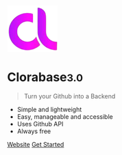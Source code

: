 ![logo](favicon.png)

# Clorabase<small>3.0</small>

> Turn your Github into a Backend

- Simple and lightweight
- Easy, manageable and accessible
- Uses Github API
- Always free

[Website](https://clorabase.netlify.app)
[Get Started](#clorabase)
